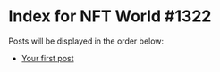 # Index for NFT World #1322
Posts will be displayed in the order below:

- [Your first post](./001-first.md)

